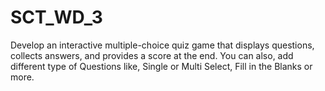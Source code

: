 # SCT_WD_3
Develop an interactive multiple-choice quiz game that displays questions, collects answers, and provides a score at the end. You can also, add different type of Questions like, Single or Multi Select, Fill in the Blanks or more.
